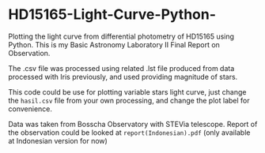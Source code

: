 # HD15165-Light-Curve-Python-

Plotting the light curve from differential photometry of HD15165 using Python. This is my Basic Astronomy Laboratory II Final Report on Observation. 

The .csv file was processed using related .lst file produced from data processed with Iris previously, and used providing magnitude of stars.

This code could be use for plotting variable stars light curve, just change the `hasil.csv` file from your own processing, and change the plot label for convenience.

Data was taken from Bosscha Observatory with STEVia telescope. Report of the observation could be looked at `report(Indonesian).pdf` (only available at Indonesian version for now)
